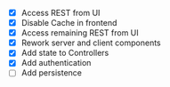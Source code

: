 - [x] Access REST from UI
- [x] Disable Cache in frontend
- [x] Access remaining REST from UI
- [x] Rework server and client components
- [x] Add state to Controllers
- [x] Add authentication
- [ ] Add persistence
